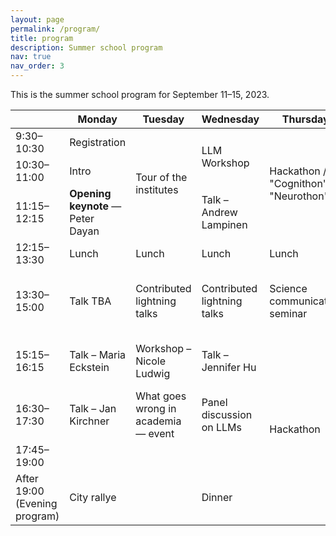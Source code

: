 ```yaml
---
layout: page
permalink: /program/
title: program
description: Summer school program
nav: true
nav_order: 3 
---
```



This is the summer school program for September 11–15, 2023.

<table class="table-responsive">
  <thead>
    <tr>
      <th scope="col"></th>
      <th scope="col">Monday</th>
      <th scope="col">Tuesday</th>
      <th scope="col">Wednesday</th>
      <th scope="col">Thursday</th>
      <th scope="col">Friday</th>
    </tr>
  </thead>
  <tbody>
    <tr>
        <td> 9:30–10:30 </td>
        <td class="table-warning"> Registration </td>
        <td rowspan="3" class="table-warning"> Tour of the institutes </td>
        <td rowspan="2" class="table-danger"> LLM Workshop </td>
        <td rowspan="3" class="table-info"> Hackathon / "Cognithon" / "Neurothon" </td>
        <td rowspan="2" class="table-info"> Hackathon </td>
    </tr>
    <tr>
        <td> 10:30–11:00 </td>
        <td class="table-warning"> Intro </td>
    </tr>
    <tr>
        <td> 11:15–12:15 </td>
        <td class="table-primary"> <strong>Opening keynote</strong> — Peter Dayan </td>
        <td class="table-primary">Talk – Andrew Lampinen</td>
        <td class="table-info">5-min pitches</td>
    </tr>
    <tr>
        <td> 12:15–13:30 </td>
        <td> Lunch </td>
        <td> Lunch </td>
        <td> Lunch </td>
        <td> Lunch </td>
        <td> Lunch </td>
    </tr>
    <tr>
        <td> 13:30–15:00 </td>
        <td class="table-primary"> Talk TBA </td>
        <td class="table-warning"> Contributed lightning talks </td>
        <td class="table-warning"> Contributed lightning talks  </td>
        <td class="table-danger"> Science communication seminar </td>
        <td class="table-info"> Feedback and announcing hackathon winners </td>
    </tr>
    <tr>
        <td> 15:15–16:15 </td>
        <td class="table-primary"> Talk – Maria Eckstein </td>
        <td class="table-danger"> Workshop – Nicole Ludwig </td>
        <td class="table-primary"> Talk – Jennifer Hu </td>
        <td rowspan="4" class="table-info"> Hackathon </td>
        <td class="table-primary"> <strong> Closing keynote</strong> – Noah Goodman </td>
    </tr>
    <tr>
        <td> 16:30–17:30 </td>
        <td class="table-primary"> Talk – Jan Kirchner </td>
        <td class="table-danger"> What goes wrong in academia — event </td>
        <td class="table-danger"> Panel discussion on LLMs </td>
        <td class="table-warning"> End </td>
    </tr>
    <tr>
        <td> 17:45–19:00 </td>
        <td> &nbsp; </td>
        <td> &nbsp; </td>
        <td> &nbsp; </td>
        <td> &nbsp; </td>
    </tr>
    <tr>
        <td> After 19:00 (Evening program) </td>
        <td class="table-success"> City rallye </td>
        <td> &nbsp; </td>
        <td class="table-success"> Dinner </td>
        <td> &nbsp; </td>
    </tr>
  </tbody>
</table>